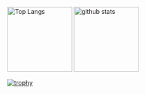 <p align="left"> 
  <img alt="Top Langs" height="150px" src="https://github-readme-stats-hazel-nine-10.vercel.app/api/top-langs/?username=TakeshiShiomi&layout=compact" />
  <img alt="github stats" height="150px" src="https://github-readme-stats-hazel-nine-10.vercel.app/api?username=TakeshiShiomi&show_icons=true" />
</p>

[![trophy](https://github-profile-trophy.vercel.app/?username=TakeshiShiomi&column=7)](https://github.com/ryo-ma/github-profile-trophy)
